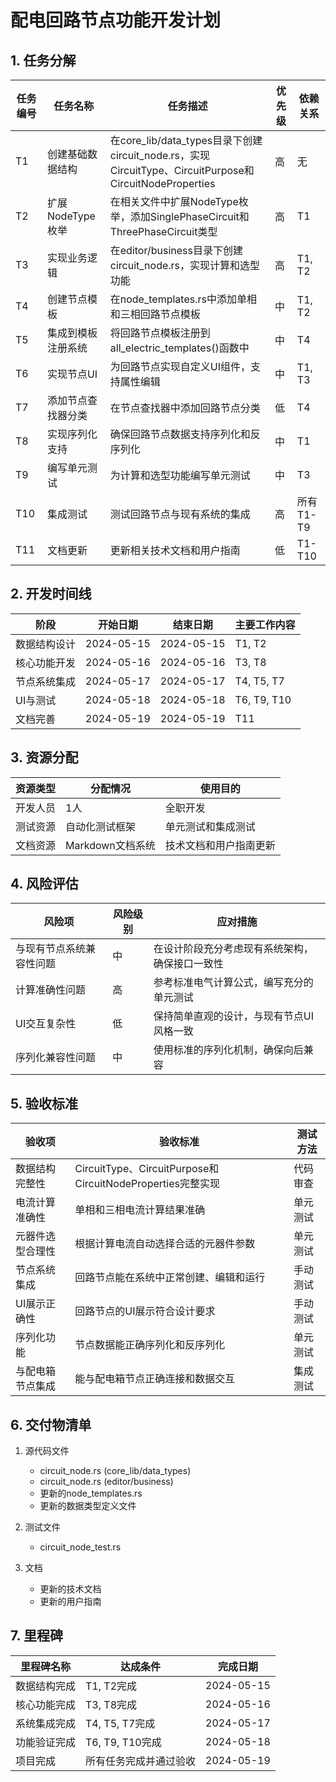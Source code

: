 # 配电回路节点功能开发计划

## 1. 任务分解

| 任务编号 | 任务名称 | 任务描述 | 优先级 | 依赖关系 |
|---------|---------|---------|--------|--------|
| T1 | 创建基础数据结构 | 在core_lib/data_types目录下创建circuit_node.rs，实现CircuitType、CircuitPurpose和CircuitNodeProperties | 高 | 无 |
| T2 | 扩展NodeType枚举 | 在相关文件中扩展NodeType枚举，添加SinglePhaseCircuit和ThreePhaseCircuit类型 | 高 | T1 |
| T3 | 实现业务逻辑 | 在editor/business目录下创建circuit_node.rs，实现计算和选型功能 | 高 | T1, T2 |
| T4 | 创建节点模板 | 在node_templates.rs中添加单相和三相回路节点模板 | 中 | T1, T2 |
| T5 | 集成到模板注册系统 | 将回路节点模板注册到all_electric_templates()函数中 | 中 | T4 |
| T6 | 实现节点UI | 为回路节点实现自定义UI组件，支持属性编辑 | 中 | T1, T3 |
| T7 | 添加节点查找器分类 | 在节点查找器中添加回路节点分类 | 低 | T4 |
| T8 | 实现序列化支持 | 确保回路节点数据支持序列化和反序列化 | 中 | T1 |
| T9 | 编写单元测试 | 为计算和选型功能编写单元测试 | 中 | T3 |
| T10 | 集成测试 | 测试回路节点与现有系统的集成 | 高 | 所有T1-T9 |
| T11 | 文档更新 | 更新相关技术文档和用户指南 | 低 | T1-T10 |

## 2. 开发时间线

| 阶段 | 开始日期 | 结束日期 | 主要工作内容 |
|------|---------|---------|------------|
| 数据结构设计 | 2024-05-15 | 2024-05-15 | T1, T2 |
| 核心功能开发 | 2024-05-16 | 2024-05-16 | T3, T8 |
| 节点系统集成 | 2024-05-17 | 2024-05-17 | T4, T5, T7 |
| UI与测试 | 2024-05-18 | 2024-05-18 | T6, T9, T10 |
| 文档完善 | 2024-05-19 | 2024-05-19 | T11 |

## 3. 资源分配

| 资源类型 | 分配情况 | 使用目的 |
|---------|---------|--------|
| 开发人员 | 1人 | 全职开发 |
| 测试资源 | 自动化测试框架 | 单元测试和集成测试 |
| 文档资源 | Markdown文档系统 | 技术文档和用户指南更新 |

## 4. 风险评估

| 风险项 | 风险级别 | 应对措施 |
|-------|---------|--------|
| 与现有节点系统兼容性问题 | 中 | 在设计阶段充分考虑现有系统架构，确保接口一致性 |
| 计算准确性问题 | 高 | 参考标准电气计算公式，编写充分的单元测试 |
| UI交互复杂性 | 低 | 保持简单直观的设计，与现有节点UI风格一致 |
| 序列化兼容性问题 | 中 | 使用标准的序列化机制，确保向后兼容 |

## 5. 验收标准

| 验收项 | 验收标准 | 测试方法 |
|-------|---------|--------|
| 数据结构完整性 | CircuitType、CircuitPurpose和CircuitNodeProperties完整实现 | 代码审查 |
| 电流计算准确性 | 单相和三相电流计算结果准确 | 单元测试 |
| 元器件选型合理性 | 根据计算电流自动选择合适的元器件参数 | 单元测试 |
| 节点系统集成 | 回路节点能在系统中正常创建、编辑和运行 | 手动测试 |
| UI展示正确性 | 回路节点的UI展示符合设计要求 | 手动测试 |
| 序列化功能 | 节点数据能正确序列化和反序列化 | 单元测试 |
| 与配电箱节点集成 | 能与配电箱节点正确连接和数据交互 | 集成测试 |

## 6. 交付物清单

1. 源代码文件
   - circuit_node.rs (core_lib/data_types)
   - circuit_node.rs (editor/business)
   - 更新的node_templates.rs
   - 更新的数据类型定义文件

2. 测试文件
   - circuit_node_test.rs

3. 文档
   - 更新的技术文档
   - 更新的用户指南

## 7. 里程碑

| 里程碑名称 | 达成条件 | 完成日期 |
|-----------|---------|--------|
| 数据结构完成 | T1, T2完成 | 2024-05-15 |
| 核心功能完成 | T3, T8完成 | 2024-05-16 |
| 系统集成完成 | T4, T5, T7完成 | 2024-05-17 |
| 功能验证完成 | T6, T9, T10完成 | 2024-05-18 |
| 项目完成 | 所有任务完成并通过验收 | 2024-05-19 |